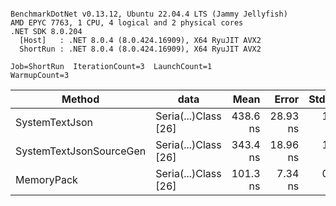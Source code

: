 ```

BenchmarkDotNet v0.13.12, Ubuntu 22.04.4 LTS (Jammy Jellyfish)
AMD EPYC 7763, 1 CPU, 4 logical and 2 physical cores
.NET SDK 8.0.204
  [Host]   : .NET 8.0.4 (8.0.424.16909), X64 RyuJIT AVX2
  ShortRun : .NET 8.0.4 (8.0.424.16909), X64 RyuJIT AVX2

Job=ShortRun  IterationCount=3  LaunchCount=1  
WarmupCount=3  

```
| Method                  | data                 | Mean     | Error    | StdDev  | Min      | Max      | Gen0   | Allocated |
|------------------------ |--------------------- |---------:|---------:|--------:|---------:|---------:|-------:|----------:|
| SystemTextJson          | Seria(...)Class [26] | 438.6 ns | 28.93 ns | 1.59 ns | 436.8 ns | 439.6 ns | 0.0038 |     328 B |
| SystemTextJsonSourceGen | Seria(...)Class [26] | 343.4 ns | 18.96 ns | 1.04 ns | 342.4 ns | 344.5 ns | 0.0043 |     368 B |
| MemoryPack              | Seria(...)Class [26] | 101.3 ns |  7.34 ns | 0.40 ns | 100.9 ns | 101.7 ns | 0.0014 |     128 B |
